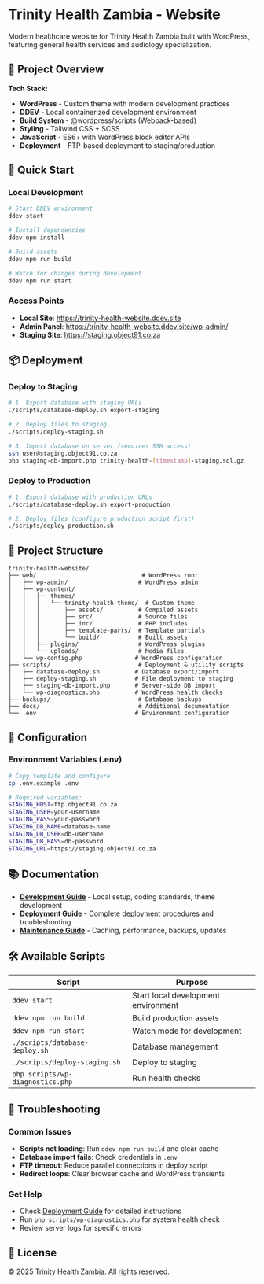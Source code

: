 # Trinity Health Zambia - Website

Modern healthcare website for Trinity Health Zambia built with WordPress, featuring general health services and audiology specialization.

## 🏥 Project Overview

**Tech Stack:**
- **WordPress** - Custom theme with modern development practices
- **DDEV** - Local containerized development environment
- **Build System** - @wordpress/scripts (Webpack-based)
- **Styling** - Tailwind CSS + SCSS
- **JavaScript** - ES6+ with WordPress block editor APIs
- **Deployment** - FTP-based deployment to staging/production

## 🚀 Quick Start

### Local Development
```bash
# Start DDEV environment
ddev start

# Install dependencies
ddev npm install

# Build assets
ddev npm run build

# Watch for changes during development
ddev npm run start
```

### Access Points
- **Local Site**: https://trinity-health-website.ddev.site
- **Admin Panel**: https://trinity-health-website.ddev.site/wp-admin/
- **Staging Site**: https://staging.object91.co.za

## 📦 Deployment

### Deploy to Staging
```bash
# 1. Export database with staging URLs
./scripts/database-deploy.sh export-staging

# 2. Deploy files to staging
./scripts/deploy-staging.sh

# 3. Import database on server (requires SSH access)
ssh user@staging.object91.co.za
php staging-db-import.php trinity-health-[timestamp]-staging.sql.gz
```

### Deploy to Production
```bash
# 1. Export database with production URLs
./scripts/database-deploy.sh export-production

# 2. Deploy files (configure production script first)
./scripts/deploy-production.sh
```

## 📁 Project Structure

```
trinity-health-website/
├── web/                              # WordPress root
│   ├── wp-admin/                    # WordPress admin
│   ├── wp-content/                  
│   │   ├── themes/                  
│   │   │   └── trinity-health-theme/  # Custom theme
│   │   │       ├── assets/          # Compiled assets
│   │   │       ├── src/             # Source files
│   │   │       ├── inc/             # PHP includes
│   │   │       ├── template-parts/  # Template partials
│   │   │       └── build/           # Built assets
│   │   ├── plugins/                 # WordPress plugins
│   │   └── uploads/                 # Media files
│   └── wp-config.php               # WordPress configuration
├── scripts/                         # Deployment & utility scripts
│   ├── database-deploy.sh          # Database export/import
│   ├── deploy-staging.sh           # File deployment to staging
│   ├── staging-db-import.php       # Server-side DB import
│   └── wp-diagnostics.php          # WordPress health checks
├── backups/                         # Database backups
├── docs/                            # Additional documentation
└── .env                            # Environment configuration
```

## 🔧 Configuration

### Environment Variables (.env)
```bash
# Copy template and configure
cp .env.example .env

# Required variables:
STAGING_HOST=ftp.object91.co.za
STAGING_USER=your-username
STAGING_PASS=your-password
STAGING_DB_NAME=database-name
STAGING_DB_USER=db-username
STAGING_DB_PASS=db-password
STAGING_URL=https://staging.object91.co.za
```

## 📚 Documentation

- [**Development Guide**](docs/DEVELOPMENT.md) - Local setup, coding standards, theme development
- [**Deployment Guide**](docs/DEPLOYMENT.md) - Complete deployment procedures and troubleshooting
- [**Maintenance Guide**](docs/MAINTENANCE.md) - Caching, performance, backups, updates

## 🛠️ Available Scripts

| Script | Purpose |
|--------|---------|
| `ddev start` | Start local development environment |
| `ddev npm run build` | Build production assets |
| `ddev npm run start` | Watch mode for development |
| `./scripts/database-deploy.sh` | Database management |
| `./scripts/deploy-staging.sh` | Deploy to staging |
| `php scripts/wp-diagnostics.php` | Run health checks |

## 🚨 Troubleshooting

### Common Issues
- **Scripts not loading**: Run `ddev npm run build` and clear cache
- **Database import fails**: Check credentials in `.env`
- **FTP timeout**: Reduce parallel connections in deploy script
- **Redirect loops**: Clear browser cache and WordPress transients

### Get Help
- Check [Deployment Guide](docs/DEPLOYMENT.md) for detailed instructions
- Run `php scripts/wp-diagnostics.php` for system health check
- Review server logs for specific errors

## 📝 License

© 2025 Trinity Health Zambia. All rights reserved.